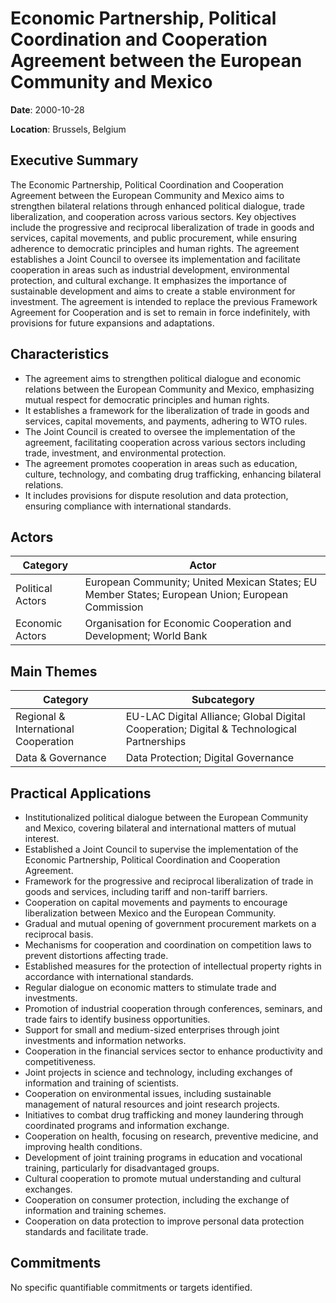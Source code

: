 # Economic Partnership, Political Coordination and Cooperation Agreement between the European Community and Mexico

**Date**: 2000-10-28

**Location**: Brussels, Belgium

## Executive Summary

The Economic Partnership, Political Coordination and Cooperation Agreement between the European Community and Mexico aims to strengthen bilateral relations through enhanced political dialogue, trade liberalization, and cooperation across various sectors. Key objectives include the progressive and reciprocal liberalization of trade in goods and services, capital movements, and public procurement, while ensuring adherence to democratic principles and human rights. The agreement establishes a Joint Council to oversee its implementation and facilitate cooperation in areas such as industrial development, environmental protection, and cultural exchange. It emphasizes the importance of sustainable development and aims to create a stable environment for investment. The agreement is intended to replace the previous Framework Agreement for Cooperation and is set to remain in force indefinitely, with provisions for future expansions and adaptations.

## Characteristics

- The agreement aims to strengthen political dialogue and economic relations between the European Community and Mexico, emphasizing mutual respect for democratic principles and human rights.
- It establishes a framework for the liberalization of trade in goods and services, capital movements, and payments, adhering to WTO rules.
- The Joint Council is created to oversee the implementation of the agreement, facilitating cooperation across various sectors including trade, investment, and environmental protection.
- The agreement promotes cooperation in areas such as education, culture, technology, and combating drug trafficking, enhancing bilateral relations.
- It includes provisions for dispute resolution and data protection, ensuring compliance with international standards.

## Actors

| Category | Actor |
| --- | --- |
| Political Actors | European Community; United Mexican States; EU Member States; European Union; European Commission |
| Economic Actors | Organisation for Economic Cooperation and Development; World Bank |

## Main Themes

| Category | Subcategory |
| --- | --- |
| Regional & International Cooperation | EU-LAC Digital Alliance; Global Digital Cooperation; Digital & Technological Partnerships |
| Data & Governance | Data Protection; Digital Governance |

## Practical Applications

- Institutionalized political dialogue between the European Community and Mexico, covering bilateral and international matters of mutual interest.
- Established a Joint Council to supervise the implementation of the Economic Partnership, Political Coordination and Cooperation Agreement.
- Framework for the progressive and reciprocal liberalization of trade in goods and services, including tariff and non-tariff barriers.
- Cooperation on capital movements and payments to encourage liberalization between Mexico and the European Community.
- Gradual and mutual opening of government procurement markets on a reciprocal basis.
- Mechanisms for cooperation and coordination on competition laws to prevent distortions affecting trade.
- Established measures for the protection of intellectual property rights in accordance with international standards.
- Regular dialogue on economic matters to stimulate trade and investments.
- Promotion of industrial cooperation through conferences, seminars, and trade fairs to identify business opportunities.
- Support for small and medium-sized enterprises through joint investments and information networks.
- Cooperation in the financial services sector to enhance productivity and competitiveness.
- Joint projects in science and technology, including exchanges of information and training of scientists.
- Cooperation on environmental issues, including sustainable management of natural resources and joint research projects.
- Initiatives to combat drug trafficking and money laundering through coordinated programs and information exchange.
- Cooperation on health, focusing on research, preventive medicine, and improving health conditions.
- Development of joint training programs in education and vocational training, particularly for disadvantaged groups.
- Cultural cooperation to promote mutual understanding and cultural exchanges.
- Cooperation on consumer protection, including the exchange of information and training schemes.
- Cooperation on data protection to improve personal data protection standards and facilitate trade.

## Commitments

No specific quantifiable commitments or targets identified.